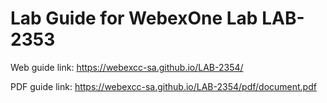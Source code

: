 # Lab Guide for WebexOne Lab LAB-2353

Web guide link: https://webexcc-sa.github.io/LAB-2354/

PDF guide link: https://webexcc-sa.github.io/LAB-2354/pdf/document.pdf
